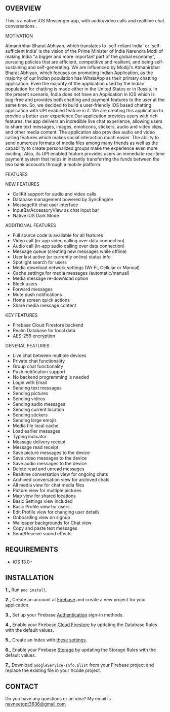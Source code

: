 ## OVERVIEW

This is a native iOS Messenger app, with audio/video calls and realtime chat conversations .


MOTIVATION

Atmanirbhar Bharat Abhiyan, which translates to 'self-reliant India' or 'self-sufficient India' is the vision of the Prime Minister of India Narendra Modi of making India "a bigger and more important part of the global economy", pursuing policies that are efficient, competitive and resilient, and being self-sustaining and self-generating.
We are influenced by Modiji's Atmanirbhar Bharat Abhiyan, which focuses on promoting Indian Application, as the majority of our Indian population has WhatsApp as their primary chatting application.
Even the majority of the application used by the Indian population for chatting is made either in the United States or in Russia.
In the present scenario, India does not have an Application in IOS which is bug-free and provides both chatting and payment features to the user at the same time. So, we decided to build a user-friendly IOS based chatting application with UPI enabled feature in it. 
We are creating this application to provide a better user experience.Our application provides users with rich features, the app delivers an incredible live chat experience, allowing users to share text messages, images, emoticons, stickers, audio and video clips, and other media content. The application also provides audio and video calling features which makes social interaction much easier. The ability to send numerous formats of media files among many friends as well as the capability to create personalized groups make the experience even more exciting. Also, its UPI enabled feature provides users an immediate real-time payment system that helps in instantly transferring the funds between the two bank accounts through a mobile platform.

FEATURES

NEW FEATURES
- CallKit support for audio and video calls
- Database management  powered by SyncEngine
- MessageKit chat user interface
- InputBarAccessoryView as chat input bar
- Native iOS Dark Mode

ADDITIONAL FEATURES
- Full source code is available for all features
- Video call (in-app video calling over data connection)
- Audio call (in-app audio calling over data connection)
- Message queue (creating new messages while offline)
- User last active (or currently online) status info
- Spotlight search for users
- Media download network settings (Wi-Fi, Cellular or Manual)
- Cache settings for media messages (automatic/manual)
- Media message re-download option
- Block users
- Forward messages
- Mute push notifications
- Home screen quick actions
- Share media message content

 
KEY FEATURES
- Firebase Cloud Firestore backend
- Realm Database for local data
- AES-256 encryption

GENERAL FEATURES
- Live chat between multiple devices
- Private chat functionality
- Group chat functionality
- Push notification support
- No backend programming is needed
- Login with Email
- Sending text messages
- Sending pictures
- Sending videos
- Sending audio messages
- Sending current location
- Sending stickers
- Sending large emojis
- Media file local cache
- Load earlier messages
- Typing indicator
- Message delivery receipt
- Message read receipt
- Save picture messages to the device
- Save video messages to the device
- Save audio messages to the device
- Delete read and unread messages
- Realtime conversation view for ongoing chats
- Archived conversation view for archived chats
- All media view for chat media files
- Picture view for multiple pictures
- Map view for shared locations
- Basic Settings view included
- Basic Profile view for users
- Edit Profile view for changing user details
- Onboarding view on signup
- Wallpaper backgrounds for Chat view
- Copy and paste text messages
- Send/Receive sound effects

## REQUIREMENTS

- iOS 13.0+

## INSTALLATION

**1.,** Run `pod install`.

**2.,** Create an account at [Firebase](https://firebase.google.com) and create a new project for your application.

**3.,** Set up your Firebase [Authentication](https://firebase.google.com/docs/auth) sign-in methods.

**4.,** Enable your Firebase [Cloud Firestore](https://firebase.google.com/docs/firestore) by updating the Database Rules with the default values.

**5.,** Create an Index with [these settings](https://github.com/relatedcode/Messenger/issues/165).

**6.,** Enable your Firebase [Storage](https://firebase.google.com/docs/storage) by updating the Storage Rules with the default values.

**7.,** Download `GoogleService-Info.plist` from your Firebase project and replace the existing file in your Xcode project.

## CONTACT

Do you have any questions or an idea? My email is navneetgpt3636@gmail.com 


